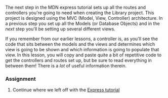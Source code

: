 The next step in the MDN express tutorial sets up all the routes and controllers you're going to need when creating the Library project. This project is designed using the MVC (Model, View, Controller) architecture. In a previous step you set up all the Models (or Database Objects) and in the _next_ step you'll be setting up several different views.

If you remember from our earlier lessons, a controller is, as you'll see the code that sits between the models and the views and determines which view is going to be shown and which information is going to populate that view. In this lesson, you will copy and paste quite a bit of repetitive code to get the controllers and routes set up, but be sure to read everything in between them!  There is a _lot_ of useful information therein.

### Assignment

<div class="lesson-content__panel" markdown="1">

1. Continue where we left off with the [Express tutorial](https://developer.mozilla.org/en-US/docs/Learn/Server-side/Express_Nodejs/routes)
</div>


